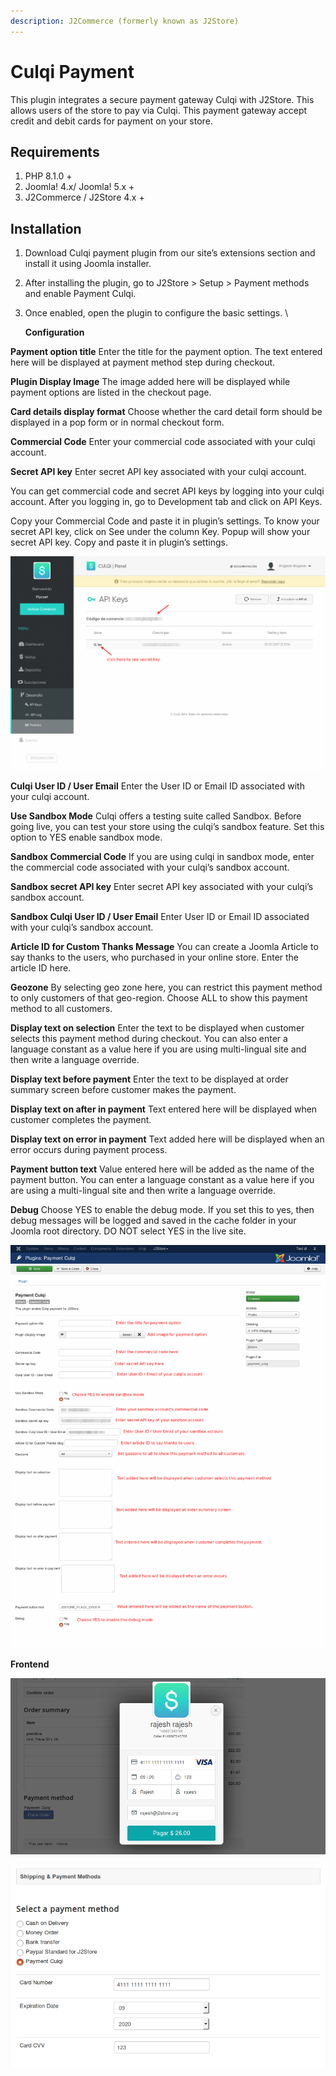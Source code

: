 ```yaml
---
description: J2Commerce (formerly known as J2Store)
---
```


# Culqi Payment

This plugin integrates a secure payment gateway Culqi with J2Store. This allows users of the store to pay via Culqi. This payment gateway accept credit and debit cards for payment on your store.

## Requirements <a href="#requirements" id="requirements"></a>

1. PHP 8.1.0 +
2. Joomla! 4.x/ Joomla! 5.x +
3. J2Commerce / J2Store 4.x +

## Installation <a href="#installation" id="installation"></a>

1. Download Culqi payment plugin from our site’s extensions section and install it using Joomla installer.
2. After installing the plugin, go to J2Store > Setup > Payment methods and enable Payment Culqi.
3.  Once enabled, open the plugin to configure the basic settings. \\

    **Configuration**

**Payment option title** Enter the title for the payment option. The text entered here will be displayed at payment method step during checkout.

**Plugin Display Image** The image added here will be displayed while payment options are listed in the checkout page.

**Card details display format** Choose whether the card detail form should be displayed in a pop form or in normal checkout form.

**Commercial Code** Enter your commercial code associated with your culqi account.

**Secret API key** Enter secret API key associated with your culqi account.

You can get commercial code and secret API keys by logging into your culqi account. After you logging in, go to Development tab and click on API Keys.

Copy your Commercial Code and paste it in plugin’s settings. To know your secret API key, click on See under the column Key. Popup will show your secret API key. Copy and paste it in plugin’s settings.

![credentials](https://raw.githubusercontent.com/j2store/doc-images/master/payment-methods/culqi-payment/culqi-api-credentials.png)

**Culqi User ID / User Email** Enter the User ID or Email ID associated with your culqi account.

**Use Sandbox Mode** Culqi offers a testing suite called Sandbox. Before going live, you can test your store using the culqi’s sandbox feature. Set this option to YES enable sandbox mode.

**Sandbox Commercial Code** If you are using culqi in sandbox mode, enter the commercial code associated with your culqi’s sandbox account.

**Sandbox secret API key** Enter secret API key associated with your culqi’s sandbox account.

**Sandbox Culqi User ID / User Email** Enter User ID or Email ID associated with your culqi’s sandbox account.

**Article ID for Custom Thanks Message** You can create a Joomla Article to say thanks to the users, who purchased in your online store. Enter the article ID here.

**Geozone** By selecting geo zone here, you can restrict this payment method to only customers of that geo-region. Choose ALL to show this payment method to all customers.

**Display text on selection** Enter the text to be displayed when customer selects this payment method during checkout. You can also enter a language constant as a value here if you are using multi-lingual site and then write a language override.

**Display text before payment** Enter the text to be displayed at order summary screen before customer makes the payment.

**Display text on after in payment** Text entered here will be displayed when customer completes the payment.

**Display text on error in payment** Text added here will be displayed when an error occurs during payment process.

**Payment button text** Value entered here will be added as the name of the payment button. You can enter a language constant as a value here if you are using a multi-lingual site and then write a language override.

**Debug** Choose YES to enable the debug mode. If you set this to yes, then debug messages will be logged and saved in the cache folder in your Joomla root directory. DO NOT select YES in the live site.

![culqi](https://raw.githubusercontent.com/j2store/doc-images/master/payment-methods/culqi-payment/culqi-plugin-config.png)

**Frontend**

![popup](https://raw.githubusercontent.com/j2store/doc-images/master/payment-methods/culqi-payment/culqi-popupform.png)

![checkout](https://raw.githubusercontent.com/j2store/doc-images/master/payment-methods/culqi-payment/culqi-demo-checkout-form.png)
